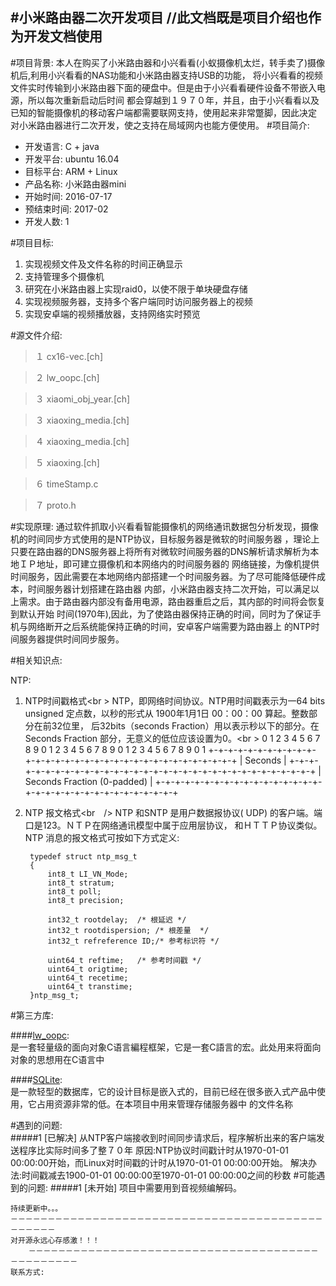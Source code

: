 #小米路由器二次开发项目
		//此文档既是项目介绍也作为开发文档使用
------

#项目背景:
本人在购买了小米路由器和小兴看看(小蚁摄像机太烂，转手卖了)摄像机后,利用小兴看看的NAS功能和小米路由器支持USB的功能，
将小兴看看的视频文件实时传输到小米路由器下面的硬盘中。但是由于小兴看看硬件设备不带嵌入电源，所以每次重新启动后时间
都会穿越到１９７０年，并且，由于小兴看看以及已知的智能摄像机的移动客户端都需要联网支持，使用起来非常蹩脚，因此决定
对小米路由器进行二次开发，使之支持在局域网内也能方便使用。
#项目简介:
 - 开发语言: C + java
 - 开发平台: ubuntu 16.04
 - 目标平台: ARM + Linux
 - 产品名称: 小米路由器mini
 - 开始时间: 2016-07-17
 - 预结束时间: 2017-02
 - 开发人数: 1

#项目目标:
 1. 实现视频文件及文件名称的时间正确显示
 2. 支持管理多个摄像机
 3. 研究在小米路由器上实现raid0，以使不限于单块硬盘存储
 4. 实现视频服务器，支持多个客户端同时访问服务器上的视频
 5. 实现安卓端的视频播放器，支持网络实时预览

#源文件介绍:

>１ cx16-vec.[ch]

>２ lw_oopc.[ch]

>３ xiaomi_obj_year.[ch]

>３ xiaoxing_media.[ch]

>４ xiaoxing_media.[ch]

>５ xiaoxing.[ch]

>６ timeStamp.c

>７ proto.h

#实现原理:
通过软件抓取小兴看看智能摄像机的网络通讯数据包分析发现，摄像机的时间同步方式使用的是NTP协议，目标服务器是微软的时间服务器
，理论上只要在路由器的DNS服务器上将所有对微软时间服务器的DNS解析请求解析为本地ＩＰ地址，即可建立摄像机和本网络内的时间服务器的
网络链接，为像机提供时间服务，因此需要在本地网络内部搭建一个时间服务器。为了尽可能降低硬件成本，时间服务器计划搭建在路由器
内部，小米路由器支持二次开始，可以满足以上需求。由于路由器内部没有备用电源，路由器重启之后，其内部的时间将会恢复到默认开始
时间(1970年),因此，为了使路由器保持正确的时间，同时为了保证手机与网络断开之后系统能保持正确的时间，安卓客户端需要为路由器上
的NTP时间服务器提供时间同步服务。

#相关知识点:

NTP:
1. NTP时间戳格式<br \>
	NTP，即网络时间协议。NTP用时间戳表示为一64 bits unsigned 定点数，以秒的形式从 1900年1月1日 00：00：00 算起。整数部分在前32位里，
	后32bits（seconds Fraction）用以表示秒以下的部分。在Seconds Fraction 部分，无意义的低位应该设置为0。<br \>
0 1 2 3 4 5 6 7 8 9 0 1 2 3 4 5 6 7 8 9 0 1 2 3 4 5 6 7 8 9 0 1
      +-+-+-+-+-+-+-+-+-+-+-+-+-+-+-+-+-+-+-+-+-+-+-+-+-+-+-+-+-+-+-+-+
      |                           Seconds                             |
      +-+-+-+-+-+-+-+-+-+-+-+-+-+-+-+-+-+-+-+-+-+-+-+-+-+-+-+-+-+-+-+-+
      |                  Seconds Fraction (0-padded)                  |
      +-+-+-+-+-+-+-+-+-+-+-+-+-+-+-+-+-+-+-+-+-+-+-+-+-+-+-+-+-+-+-+-+

2. NTP 报文格式<br　/> 
NTP 和SNTP 是用户数据报协议( UDP) 的客户端。端口是123。ＮＴＰ在网络通讯模型中属于应用层协议，
和ＨＴＴＰ协议类似。NTP 消息的报文格式可按如下方式定义:

		typedef struct ntp_msg_t
		{
			int8_t LI_VN_Mode;
			int8_t stratum;
			int8_t poll;
			int8_t precision;
		
			int32_t rootdelay;	/* 根延迟 */
			int32_t rootdispersion;	/* 根差量  */
			int32_t refreference ID;/* 参考标识符 */
				
			uint64_t reftime;	/* 参考时间戳 */
			uint64_t origtime;
			uint64_t recetime;
			uint64_t transtime;
		}ntp_msg_t;


#第三方库:

####[lw_oopc](#):<br /> 
	是一套轻量级的面向对象C语言編程框架，它是一套C語言的宏。此处用来将面向对象的思想用在C语言中

####[SQLite](#):<br />
	是一款轻型的数据库，它的设计目标是嵌入式的，目前已经在很多嵌入式产品中使用，它占用资源非常的低。在本项目中用来管理存储服务器中
	的文件名称

#遇到的问题:<br />
#####1	[已解决] 从NTP客户端接收到时间同步请求后，程序解析出来的客户端发送程序比实际时间多了整７０年
	原因:NTP协议时间戳计时从1970-01-01 00:00:00开始，而Linux对时间戳的计时从1970-01-01 00:00:00开始。
	解决办法:时间戳减去1900-01-01 00:00:00至1970-01-01 00:00:00之间的秒数
#可能遇到的问题:
#####1	[未开始] 项目中需要用到音视频编解码。


	持续更新中。。。
	－－－－－－－－－－－－－－－－－－－－－－－－－－－－－－－－－－－－－－－－－－－－－－－－
	对开源永远心存感激！！！
		－－－－－－－－－－－－－－－－－－－－－－－－－－－－－－－－－－－－－－－－－－－－－－－－
	联系方式:




